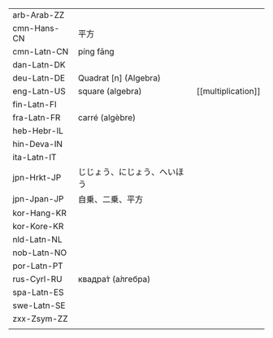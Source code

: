 | | | |
|-|-|-|
| arb-Arab-ZZ |  |  |
| cmn-Hans-CN | 平方 |  |
| cmn-Latn-CN | píng fāng |  |
| dan-Latn-DK |  |  |
| deu-Latn-DE | Quadrat [n] (Algebra) |  |
| eng-Latn-US | square (algebra) | [[multiplication]] |
| fin-Latn-FI |  |  |
| fra-Latn-FR | carré (algèbre) |  |
| heb-Hebr-IL |  |  |
| hin-Deva-IN |  |  |
| ita-Latn-IT |  |  |
| jpn-Hrkt-JP | じじょう、にじょう、へいほう |  |
| jpn-Jpan-JP | 自乗、二乗、平方 |  |
| kor-Hang-KR |  |  |
| kor-Kore-KR |  |  |
| nld-Latn-NL |  |  |
| nob-Latn-NO |  |  |
| por-Latn-PT |  |  |
| rus-Cyrl-RU | квадра́т (а́лгебра) |  |
| spa-Latn-ES |  |  |
| swe-Latn-SE |  |  |
| zxx-Zsym-ZZ |  |  |
|  |  |  |